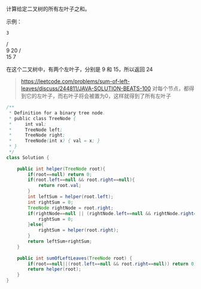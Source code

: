 计算给定二叉树的所有左叶子之和。

示例：

    3
   / \
  9  20
    /  \
   15   7

在这个二叉树中，有两个左叶子，分别是 9 和 15，所以返回 24

>https://leetcode.com/problems/sum-of-left-leaves/discuss/244811/JAVA-SOLUTION-BEATS-100
>对每个节点，都得到它的左叶子，而右叶子将会被置为0，这样就得到了所有左叶子
```java
/**
 * Definition for a binary tree node.
 * public class TreeNode {
 *     int val;
 *     TreeNode left;
 *     TreeNode right;
 *     TreeNode(int x) { val = x; }
 * }
 */
class Solution {
    
    public int helper(TreeNode root){
        if(root==null) return 0;
        if(root.left==null && root.right==null){
            return root.val;
        }
        int leftSum = helper(root.left);
        int rightSum = 0;
        TreeNode rightNode = root.right;
        if(rightNode==null || (rightNode.left==null && rightNode.right==null)){
            rightSum = 0;
        }else{
            rightSum = helper(root.right);
        }
        return leftSum+rightSum;
    }
    
    public int sumOfLeftLeaves(TreeNode root) {
        if(root==null||(root.left==null && root.right==null)) return 0;
        return helper(root);
    }
}
```
